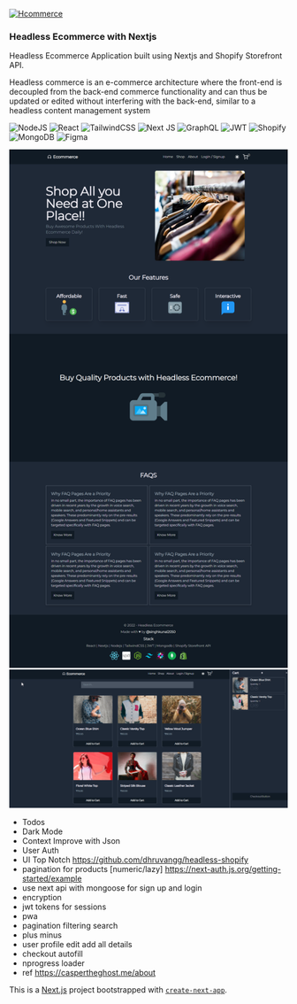 [![Hcommerce](https://img.shields.io/website?label=HCommerce&style=for-the-badge&url=https://hcommerce.vercel.app/)](https://hcommerce.vercel.app/)

### Headless Ecommerce with Nextjs

Headless Ecommerce Application built using Nextjs and Shopify Storefront API. 

Headless commerce is an e-commerce architecture where the front-end is decoupled from the back-end commerce functionality and can thus be updated or edited without interfering with the back-end, similar to a headless content management system

![NodeJS](https://img.shields.io/badge/node.js-6DA55F?style=for-the-badge&logo=node.js&logoColor=white)
![React](https://img.shields.io/badge/react-%2320232a.svg?style=for-the-badge&logo=react&logoColor=%2361DAFB)
![TailwindCSS](https://img.shields.io/badge/tailwindcss-%2338B2AC.svg?style=for-the-badge&logo=tailwind-css&logoColor=white)
![Next JS](https://img.shields.io/badge/Next-black?style=for-the-badge&logo=next.js&logoColor=white)
![GraphQL](https://img.shields.io/badge/-GraphQL-E10098?style=for-the-badge&logo=graphql&logoColor=white)
![JWT](https://img.shields.io/badge/JWT-black?style=for-the-badge&logo=JSON%20web%20tokens)
![Shopify](https://img.shields.io/badge/Shopify-%234DC730.svg?style=for-the-badge&logo=Shopify&logoColor=white)
![MongoDB](https://img.shields.io/badge/MongoDB-%234ea94b.svg?style=for-the-badge&logo=mongodb&logoColor=white)
![Figma](https://img.shields.io/badge/figma-%23F24E1E.svg?style=for-the-badge&logo=figma&logoColor=white)

![Website Snap ](/public/Hcommerce.png)
![Shop Snap ](/public/shop.png)

- Todos
- Dark Mode
- Context Improve with Json
- User Auth 
- UI Top Notch
https://github.com/dhruvangg/headless-shopify
- pagination for products [numeric/lazy]
https://next-auth.js.org/getting-started/example
- use next api with mongoose for sign up and login
- encryption
- jwt tokens for sessions
- pwa
- pagination filtering search 
- plus minus 
- user profile edit add all details 
- checkout autofill
- nprogress loader 
- ref https://caspertheghost.me/about


This is a [Next.js](https://nextjs.org/) project bootstrapped with [`create-next-app`](https://github.com/vercel/next.js/tree/canary/packages/create-next-app).
